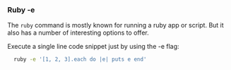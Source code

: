 ### Ruby -e

The `ruby` command is mostly known for running a ruby app or script. But it also has a number of interesting options to offer.

Execute a single line code snippet just by using the -e flag:

```bash
  ruby -e '[1, 2, 3].each do |e| puts e end'
```
